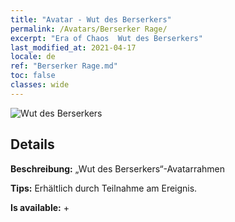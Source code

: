 ```yaml
---
title: "Avatar - Wut des Berserkers"
permalink: /Avatars/Berserker Rage/
excerpt: "Era of Chaos  Wut des Berserkers"
last_modified_at: 2021-04-17
locale: de
ref: "Berserker Rage.md"
toc: false
classes: wide
---
```

 ![Wut des Berserkers](/images/a/avatarFrame_73.png)

## Details

 **Beschreibung:** „Wut des Berserkers“-Avatarrahmen 

 **Tips:** Erhältlich durch Teilnahme am Ereignis. 

 **Is available:**  + 

